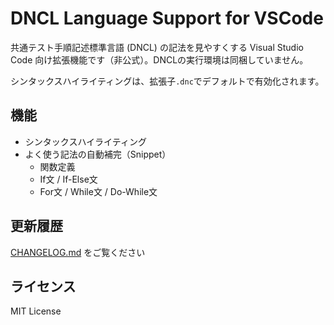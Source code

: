 # DNCL Language Support for VSCode

共通テスト手順記述標準言語 (DNCL) の記法を見やすくする Visual Studio Code 向け拡張機能です（非公式）。DNCLの実行環境は同梱していません。

シンタックスハイライティングは、拡張子`.dnc`でデフォルトで有効化されます。

## 機能

- シンタックスハイライティング
- よく使う記法の自動補完（Snippet）
    - 関数定義
    - If文 / If-Else文
    - For文 / While文 / Do-While文

## 更新履歴

[CHANGELOG.md](./CHANGELOG.md) をご覧ください

## ライセンス

MIT License
